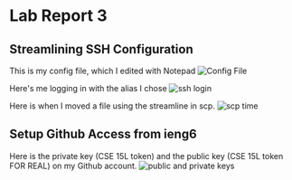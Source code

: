 # Lab Report 3

## Streamlining SSH Configuration

This is my config file, which I edited with Notepad
![Config File](https://i.imgur.com/458f0o0.png)

Here's me logging in with the alias I chose
![ssh login](https://i.imgur.com/K6HuyPC.png)

Here is when I moved a file using the streamline in scp.
![scp time](https://i.imgur.com/1qmlTrc.png)

## Setup Github Access from ieng6
Here is the private key (CSE 15L token) and the public key (CSE 15L token FOR REAL) on my Github account.
![public and private keys](https://i.imgur.com/WR0VmFO.png)

